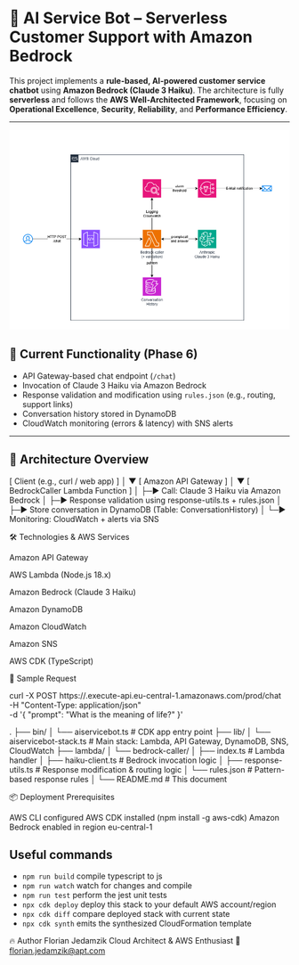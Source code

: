# 🤖 AI Service Bot – Serverless Customer Support with Amazon Bedrock

This project implements a **rule-based, AI-powered customer service chatbot** using **Amazon Bedrock (Claude 3 Haiku)**. The architecture is fully **serverless** and follows the **AWS Well-Architected Framework**, focusing on **Operational Excellence**, **Security**, **Reliability**, and **Performance Efficiency**.

---

<p align="center">
  <img src="docs/AIServiceBot.png" width="600" alt="Architecture Diagram">
</p>


## 🚀 Current Functionality (Phase 6)

- API Gateway-based chat endpoint (`/chat`)
- Invocation of Claude 3 Haiku via Amazon Bedrock
- Response validation and modification using `rules.json` (e.g., routing, support links)
- Conversation history stored in DynamoDB
- CloudWatch monitoring (errors & latency) with SNS alerts

---

## 🧠 Architecture Overview


[ Client (e.g., curl / web app) ]
          │
          ▼
[ Amazon API Gateway ]
          │
          ▼
[ BedrockCaller Lambda Function ]
          │
          ├─▶ Call: Claude 3 Haiku via Amazon Bedrock
          │
          ├─▶ Response validation using response-utils.ts + rules.json
          │
          ├─▶ Store conversation in DynamoDB (Table: ConversationHistory)
          │
          └─▶ Monitoring: CloudWatch + alerts via SNS


🛠️ Technologies & AWS Services

Amazon API Gateway

AWS Lambda (Node.js 18.x)

Amazon Bedrock (Claude 3 Haiku)

Amazon DynamoDB

Amazon CloudWatch

Amazon SNS

AWS CDK (TypeScript)


🧪 Sample Request

curl -X POST https://<API-ID>.execute-api.eu-central-1.amazonaws.com/prod/chat \
  -H "Content-Type: application/json" \
  -d '{ "prompt": "What is the meaning of life?" }'



.
├── bin/
│   └── aiservicebot.ts            # CDK app entry point
├── lib/
│   └── aiservicebot-stack.ts      # Main stack: Lambda, API Gateway, DynamoDB, SNS, CloudWatch
├── lambda/
│   └── bedrock-caller/
│       ├── index.ts               # Lambda handler
│       ├── haiku-client.ts        # Bedrock invocation logic
│       ├── response-utils.ts      # Response modification & routing logic
│       └── rules.json             # Pattern-based response rules
│
└── README.md                      # This document


📦 Deployment
Prerequisites

AWS CLI configured
AWS CDK installed (npm install -g aws-cdk)
Amazon Bedrock enabled in region eu-central-1

## Useful commands

* `npm run build`   compile typescript to js
* `npm run watch`   watch for changes and compile
* `npm run test`    perform the jest unit tests
* `npx cdk deploy`  deploy this stack to your default AWS account/region
* `npx cdk diff`    compare deployed stack with current state
* `npx cdk synth`   emits the synthesized CloudFormation template


🔥 Author
Florian Jedamzik
Cloud Architect & AWS Enthusiast
📧 florian.jedamzik@apt.com